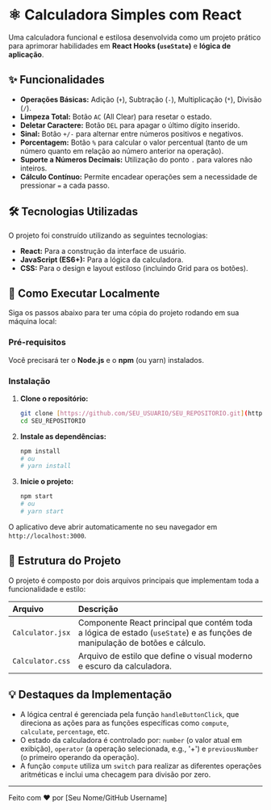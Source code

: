# ⚛️ Calculadora Simples com React

Uma calculadora funcional e estilosa desenvolvida como um projeto prático para aprimorar habilidades em **React Hooks (`useState`)** e **lógica de aplicação**.

  ## ✨ Funcionalidades

* **Operações Básicas:** Adição (`+`), Subtração (`-`), Multiplicação (`*`), Divisão (`/`).
* **Limpeza Total:** Botão `AC` (All Clear) para resetar o estado.
* **Deletar Caractere:** Botão `DEL` para apagar o último dígito inserido.
* **Sinal:** Botão `+/-` para alternar entre números positivos e negativos.
* **Porcentagem:** Botão `%` para calcular o valor percentual (tanto de um número quanto em relação ao número anterior na operação).
* **Suporte a Números Decimais:** Utilização do ponto `.` para valores não inteiros.
* **Cálculo Contínuo:** Permite encadear operações sem a necessidade de pressionar `=` a cada passo.

## 🛠️ Tecnologias Utilizadas

O projeto foi construído utilizando as seguintes tecnologias:

* **React:** Para a construção da interface de usuário.
* **JavaScript (ES6+):** Para a lógica da calculadora.
* **CSS:** Para o design e layout estiloso (incluindo Grid para os botões).

## 🚀 Como Executar Localmente

Siga os passos abaixo para ter uma cópia do projeto rodando em sua máquina local:

### Pré-requisitos

Você precisará ter o **Node.js** e o **npm** (ou yarn) instalados.

### Instalação

1.  **Clone o repositório:**
    ```bash
    git clone [https://github.com/SEU_USUARIO/SEU_REPOSITORIO.git](https://github.com/SEU_USUARIO/SEU_REPOSITORIO.git)
    cd SEU_REPOSITORIO
    ```
2.  **Instale as dependências:**
    ```bash
    npm install
    # ou
    # yarn install
    ```
3.  **Inicie o projeto:**
    ```bash
    npm start
    # ou
    # yarn start
    ```

O aplicativo deve abrir automaticamente no seu navegador em `http://localhost:3000`.

## 📂 Estrutura do Projeto

O projeto é composto por dois arquivos principais que implementam toda a funcionalidade e estilo:

| Arquivo | Descrição |
| :--- | :--- |
| `Calculator.jsx` | Componente React principal que contém toda a lógica de estado (`useState`) e as funções de manipulação de botões e cálculo. |
| `Calculator.css` | Arquivo de estilo que define o visual moderno e escuro da calculadora. |

## 💡 Destaques da Implementação

* A lógica central é gerenciada pela função `handleButtonClick`, que direciona as ações para as funções específicas como `compute`, `calculate`, `percentage`, etc.
* O estado da calculadora é controlado por: `number` (o valor atual em exibição), `operator` (a operação selecionada, e.g., '+') e `previousNumber` (o primeiro operando da operação).
* A função `compute` utiliza um `switch` para realizar as diferentes operações aritméticas e inclui uma checagem para divisão por zero.


---

Feito com ❤️ por [Seu Nome/GitHub Username]
